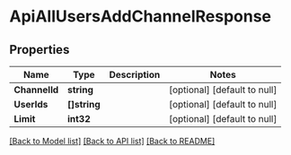 # ApiAllUsersAddChannelResponse

## Properties
Name | Type | Description | Notes
------------ | ------------- | ------------- | -------------
**ChannelId** | **string** |  | [optional] [default to null]
**UserIds** | **[]string** |  | [optional] [default to null]
**Limit** | **int32** |  | [optional] [default to null]

[[Back to Model list]](../README.md#documentation-for-models) [[Back to API list]](../README.md#documentation-for-api-endpoints) [[Back to README]](../README.md)


